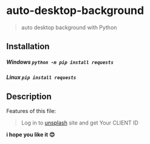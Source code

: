 # auto-desktop-background

> auto  desktop background with Python
> 
 ## Installation
 
##### Windows   `python -m pip install requests`
##### Linux `pip install requests`

## Description

Features of this file:
> Log in to [unsplash](https://unsplash.com/) site and get Your CLIENT ID

**i hope you like it 😊**
